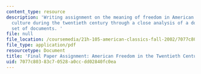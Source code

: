 ```yaml
---
content_type: resource
description: 'Writing assignment on the meaning of freedom in American politics and
  culture during the twentieth century through a close analysis of a document or small
  set of documents. '
file: null
file_location: /coursemedia/21h-105-american-classics-fall-2002/7077c80383c70528a0ccdd02840fc0ea_am_classics_finatopic_11_02.pdf
file_type: application/pdf
resourcetype: Document
title: 'Final Paper Assignment: American Freedom in the Twentieth Century '
uid: 7077c803-83c7-0528-a0cc-dd02840fc0ea
---
```

